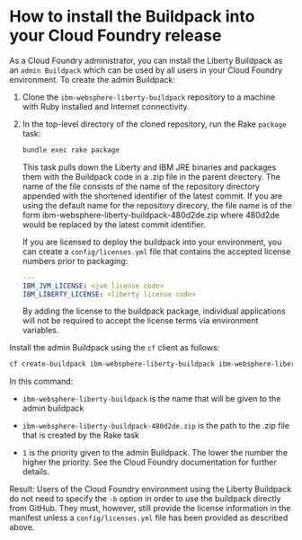 # How to install the Buildpack into your Cloud Foundry release

As a Cloud Foundry administrator, you can install the Liberty Buildpack as an `admin Buildpack` which can be used by all users in your Cloud Foundry environment. To create the admin Buildpack:

1. Clone the `ibm-websphere-liberty-buildpack` repository to a machine with Ruby installed and Internet connectivity.

1. In the top-level directory of the cloned repository, run the Rake `package` task:

   ```bash
   bundle exec rake package
   ```

   This task pulls down the Liberty and IBM JRE binaries and packages them with the Buildpack code in a .zip file in the parent directory. The name of the file consists of the name of the repository directory appended with the shortened identifier of the latest commit. If you are using the default name for the repository direcory, the file name is of the form ibm-websphere-liberty-buildpack-480d2de.zip where 480d2de would be replaced by the latest commit identifier.

   If you are licensed to deploy the buildpack into your environment, you can create a `config/licenses.yml` file that contains the accepted license numbers prior to packaging:

   ```yaml
   ---
   IBM_JVM_LICENSE: <jvm license code>
   IBM_LIBERTY_LICENSE: <liberty license code>
   ```

   By adding the license to the buildpack package, individual applications will not be required to accept the license terms via environment variables.

Install the admin Buildpack using the `cf` client as follows:

```bash
cf create-buildpack ibm-websphere-liberty-buildpack ibm-websphere-liberty-buildpack-480d2de.zip 1
```

In this command:

* `ibm-websphere-liberty-buildpack` is the name that will be given to the admin buildpack

* `ibm-websphere-liberty-buildpack-480d2de.zip` is the path to the .zip file that is created by the Rake task

* `1` is the priority given to the admin Buildpack. The lower the number the higher the priority. See the Cloud Foundry documentation for further details.

Result: Users of the Cloud Foundry environment using the Liberty Buildpack do not need to specify the `-b` option in order to use the buildpack directly from GitHub. They must, however, still provide the license information in the manifest unless a `config/licenses.yml` file has been provided as described above.

